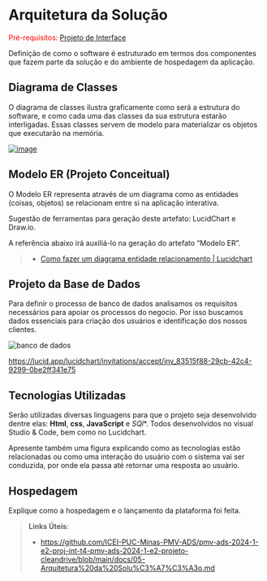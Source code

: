 # Arquitetura da Solução

<span style="color:red">Pré-requisitos: <a href="3-Projeto de Interface.md"> Projeto de Interface</a></span>

Definição de como o software é estruturado em termos dos componentes que fazem parte da solução e do ambiente de hospedagem da aplicação.

## Diagrama de Classes

O diagrama de classes ilustra graficamente como será a estrutura do software, e como cada uma das classes da sua estrutura estarão interligadas. Essas classes servem de modelo para materializar os objetos que executarão na memória.

[![image](https://github.com/ICEI-PUC-Minas-PMV-ADS/pmv-ads-2024-1-e2-proj-int-t4-pmv-ads-2024-1-e2-projeto-cleandrive/assets/90990861/61d04916-648d-4a6a-ad37-42f48a0c129f)](https://lucid.app/documents/view/1b518f9d-fb33-472f-9fc0-17f5e496757f)



## Modelo ER (Projeto Conceitual)

O Modelo ER representa através de um diagrama como as entidades (coisas, objetos) se relacionam entre si na aplicação interativa.

Sugestão de ferramentas para geração deste artefato: LucidChart e Draw.io.

A referência abaixo irá auxiliá-lo na geração do artefato “Modelo ER”.

> - [Como fazer um diagrama entidade relacionamento | Lucidchart](https://www.lucidchart.com/pages/pt/como-fazer-um-diagrama-entidade-relacionamento)

## Projeto da Base de Dados

Para definir o processo de banco de dados analisamos os requisitos necessários para apoiar os processos do negocio. Por isso buscamos dados essenciais para criação dos usuários e identificação dos nossos clientes.



 ![banco de dados](https://github.com/ICEI-PUC-Minas-PMV-ADS/pmv-ads-2024-1-e2-proj-int-t4-pmv-ads-2024-1-e2-projeto-cleandrive/assets/144749545/b4522970-83fb-481c-a3ec-8b130accc4d9)


https://lucid.app/lucidchart/invitations/accept/inv_83515f88-29cb-42c4-9299-0be2ff341e75

## Tecnologias Utilizadas

 Serão utilizadas diversas linguagens para que o projeto seja desenvolvido dentre elas:
**Html**,
**css**,
**JavaScript** e 
*SQl**. 
Todos desenvolvidos no visual Studio & Code, bem como no Lucidchart.

Apresente também uma figura explicando como as tecnologias estão relacionadas ou como uma interação do usuário com o sistema vai ser conduzida, por onde ela passa até retornar uma resposta ao usuário.

## Hospedagem

Explique como a hospedagem e o lançamento da plataforma foi feita.

> **Links Úteis**:
>
> - https://github.com/ICEI-PUC-Minas-PMV-ADS/pmv-ads-2024-1-e2-proj-int-t4-pmv-ads-2024-1-e2-projeto-cleandrive/blob/main/docs/05-Arquitetura%20da%20Solu%C3%A7%C3%A3o.md

